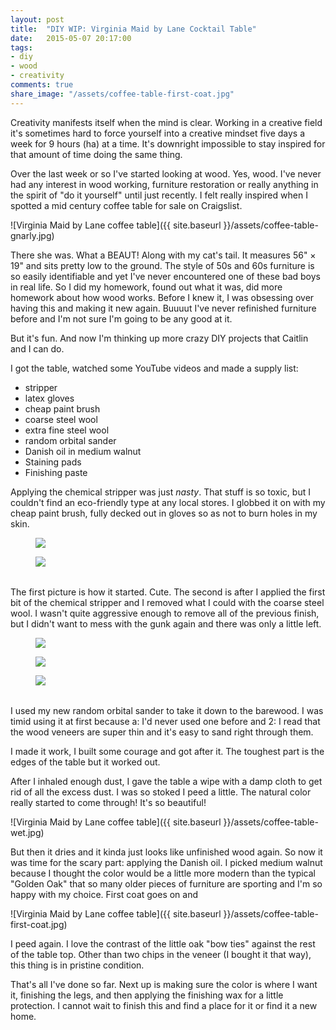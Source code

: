 ```yaml
---
layout: post
title:  "DIY WIP: Virginia Maid by Lane Cocktail Table"
date:   2015-05-07 20:17:00
tags:
- diy
- wood
- creativity
comments: true
share_image: "/assets/coffee-table-first-coat.jpg"
---
```


Creativity manifests itself when the mind is clear. Working in a creative field it's sometimes hard to force yourself into a creative mindset five days a week for 9 hours (ha) at a time. It's downright impossible to stay inspired for that amount of time doing the same thing.

Over the last week or so I've started looking at wood. Yes, wood. I've never had any interest in wood working, furniture restoration or really anything in the spirit of "do it yourself" until just recently. I felt really inspired when I spotted a mid century coffee table for sale on Craigslist.

![Virginia Maid by Lane coffee table]({{ site.baseurl }}/assets/coffee-table-gnarly.jpg)

There she was. What a BEAUT! Along with my cat's tail. It measures 56" &times; 19" and sits pretty low to the ground. The style of 50s and 60s furniture is so easily identifiable and yet I've never encountered one of these bad boys in real life. So I did my homework, found out what it was, did more homework about how wood works. Before I knew it, I was obsessing over having this and making it new again. Buuuut I've never refinished furniture before and I'm not sure I'm going to be any good at it.

But it's fun. And now I'm thinking up more crazy DIY projects that Caitlin and I can do.

I got the table, watched some YouTube videos and made a supply list:

- stripper
- latex gloves
- cheap paint brush
- coarse steel wool
- extra fine steel wool
- random orbital sander
- Danish oil in medium walnut
- Staining pads
- Finishing paste

Applying the chemical stripper was just *nasty*. That stuff is so toxic, but I couldn't find an eco-friendly type at any local stores. I globbed it on with my cheap paint brush, fully decked out in gloves so as not to burn holes in my skin.

<div class="row" style="margin-bottom:32px;">
    <figure class="photo-50">
        <img src="{{ site.baseurl }}/assets/coffee-table-start.jpg">
    </figure>
    <figure class="photo-50">
        <img src="{{ site.baseurl }}/assets/coffee-table-stripping.jpg">
    </figure>
</div>

The first picture is how it started. Cute. The second is after I applied the first bit of the chemical stripper and I removed what I could with the coarse steel wool. I wasn't quite aggressive enough to remove all of the previous finish, but I didn't want to mess with the gunk again and there was only a little left.

<div class="row" style="margin-bottom:32px;">
    <figure class="photo-33">
        <img src="{{ site.baseurl }}/assets/coffee-table-sanding.jpg">
    </figure>
    <figure class="photo-33">
        <img src="{{ site.baseurl }}/assets/coffee-table-sanding2.jpg">
    </figure>
    <figure class="photo-33">
        <img src="{{ site.baseurl }}/assets/coffee-table-sanding3.jpg">
    </figure>
</div>

I used my new random orbital sander to take it down to the barewood. I was timid using it at first because a: I'd never used one before and 2: I read that the wood veneers are super thin and it's easy to sand right through them.

I made it work, I built some courage and got after it. The toughest part is the edges of the table but it worked out.

After I inhaled enough dust, I gave the table a wipe with a damp cloth to get rid of all the excess dust. I was so stoked I peed a little. The natural color really started to come through! It's so beautiful!

![Virginia Maid by Lane coffee table]({{ site.baseurl }}/assets/coffee-table-wet.jpg)

But then it dries and it kinda just looks like unfinished wood again. So now it was time for the scary part: applying the Danish oil. I picked medium walnut because I thought the color would be a little more modern than the typical "Golden Oak" that so many older pieces of furniture are sporting and I'm so happy with my choice. First coat goes on and

![Virginia Maid by Lane coffee table]({{ site.baseurl }}/assets/coffee-table-first-coat.jpg)

I peed again. I love the contrast of the little oak "bow ties" against the rest of the table top. Other than two chips in the veneer (I bought it that way), this thing is in pristine condition.

That's all I've done so far. Next up is making sure the color is where I want it, finishing the legs, and then applying the finishing wax for a little protection. I cannot wait to finish this and find a place for it or find it a new home.